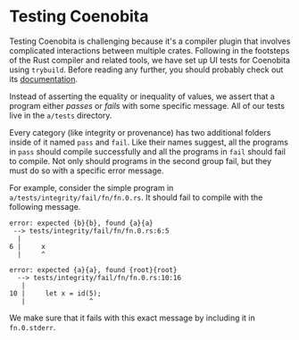 # Testing Coenobita

Testing Coenobita is challenging because it's a compiler plugin that involves complicated interactions between multiple crates. Following in the footsteps of the Rust compiler and related tools, we have set up UI tests for Coenobita using `trybuild`. Before reading any further, you should probably check out its [documentation](https://github.com/dtolnay/trybuild).

Instead of asserting the equality or inequality of values, we assert that a program either _passes_ or _fails_ with some specific message. All of our tests live in the `a/tests` directory.

Every category (like integrity or provenance) has two additional folders inside of it named `pass` and `fail`. Like their names suggest, all the programs in `pass` should compile successfully and all the programs in `fail` should fail to compile. Not only should programs in the second group fail, but they must do so with a specific error message.

For example, consider the simple program in `a/tests/integrity/fail/fn/fn.0.rs`. It should fail to compile with the following message.

```
error: expected {b}{b}, found {a}{a}
 --> tests/integrity/fail/fn/fn.0.rs:6:5
  |
6 |     x
  |     ^

error: expected {a}{a}, found {root}{root}
  --> tests/integrity/fail/fn/fn.0.rs:10:16
   |
10 |     let x = id(5);
   |                ^
```

We make sure that it fails with this exact message by including it in `fn.0.stderr`.
